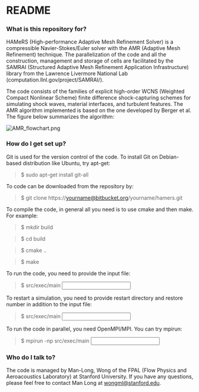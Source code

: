 # README #

### What is this repository for? ###

HAMeRS (High-performance Adaptive Mesh Refinement Solver) is a compressible Navier-Stokes/Euler solver with the AMR (Adaptive Mesh Refinement) technique. The parallelization of the code and all the construction, management and storage of cells are facilitated by the SAMRAI (Structured Adaptive Mesh Refinement Application Infrastructure) library from the Lawrence Livermore National Lab (computation.llnl.gov/project/SAMRAI/).

The code consists of the families of explicit high-order WCNS (Weighted Compact Nonlinear Scheme) finite difference shock-capturing schemes for simulating shock waves, material interfaces, and turbulent features. The AMR algorithm implemented is based on the one developed by Berger et al. The figure below summarizes the algorithm:

![AMR_flowchart.png](https://bitbucket.org/repo/zzaMX8/images/1343813574-AMR_flowchart.png)

### How do I get set up? ###

Git is used for the version control of the code. To install Git on Debian-based distribution like Ubuntu, try apt-get:

> $ sudo apt-get install git-all

To code can be downloaded from the repository by:

> $ git clone https://yourname@bitbucket.org/yourname/hamers.git


To compile the code, in general all you need is to use cmake and then make. For example:

> $ mkdir build

> $ cd build

> $ cmake ..

> $ make


To run the code, you need to provide the input file:

> $ src/exec/main <input filename>


To restart a simulation, you need to provide restart directory and restore number in addition to the input file:

> $ src/exec/main <input filename> <restart dir> <restore number>


To run the code in parallel, you need OpenMPI/MPI. You can try mpirun:

> $ mpirun -np <number of processors> src/exec/main <input filename>


### Who do I talk to? ###

The code is managed by Man-Long, Wong of the FPAL (Flow Physics and Aeroacoustics Laboratory) at Stanford University. If you have any questions, please feel free to contact Man Long at wongml@stanford.edu.